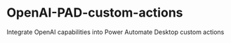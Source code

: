 # OpenAI-PAD-custom-actions
Integrate OpenAI capabilities into Power Automate Desktop custom actions
